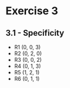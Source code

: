 # Exercise 3

## 3.1 - Specificity

- R1 (0, 0, 3)
- R2 (0, 2, 0)
- R3 (0, 0, 2)
- R4 (0, 1, 3)
- R5 (1, 2, 1)
- R6 (0, 1, 1)

##